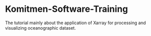 # Komitmen-Software-Training

The tutorial mainly about the application of Xarray for processing and visualizing oceanographic dataset.
